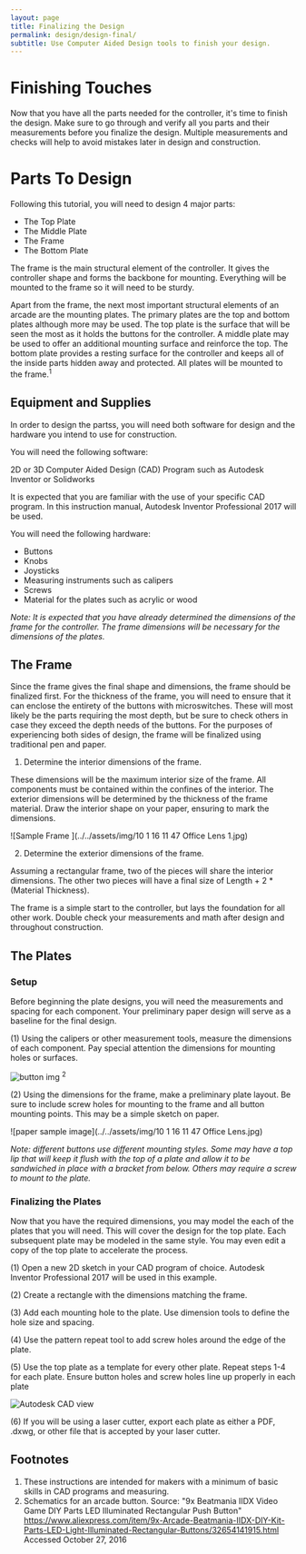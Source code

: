 ```yaml
---
layout: page
title: Finalizing the Design
permalink: design/design-final/
subtitle: Use Computer Aided Design tools to finish your design.
---
```


# Finishing Touches

Now that you have all the parts needed for the controller, it's time to finish the
design. Make sure to go through and verify all you parts and their measurements
before you finalize the design. Multiple measurements and checks will help to avoid
mistakes later in design and construction.

# Parts To Design

Following this tutorial, you will need to design 4 major parts:

-   The Top Plate
-   The Middle Plate
-   The Frame
-   The Bottom Plate

The frame is the main structural element of the controller. It gives the controller
shape and forms the backbone for mounting. Everything will be mounted to the frame
so it will need to be sturdy.

Apart from the frame, the next most important structural elements of an arcade are the mounting plates.
The primary plates are the top and bottom plates although more may be used.
The top plate is the surface that will be seen the most as it holds the buttons for the controller.
A middle plate may be used to offer an additional mounting surface and reinforce the top.
The bottom plate provides a resting surface for the controller and keeps all of the inside parts
hidden away and protected. All plates will be mounted to the frame.<sup>1</sup>

## Equipment and Supplies

In order to design the partss, you will need both software for design and the hardware you intend to use for construction.

You will need the following software:

2D or 3D Computer Aided Design  (CAD) Program such as Autodesk Inventor or Solidworks

It is expected that you are familiar with the use of your specific CAD program. In this instruction manual, Autodesk Inventor Professional 2017 will be used.

You will need the following hardware:

-   Buttons
-   Knobs
-   Joysticks
-   Measuring instruments such as calipers
-   Screws
-   Material for the plates such as acrylic or wood

<i>Note: It is expected that you have already determined the dimensions of the frame for the controller. The frame dimensions will be necessary for the dimensions of the plates.</i>

## The Frame

Since the frame gives the final shape and dimensions, the frame should be finalized
first. For the thickness of the frame, you will need to ensure that it can enclose
the entirety of the buttons with microswitches. These will most likely be the parts
requiring the most depth, but be sure to check others in case they exceed the depth
needs of the buttons. For the purposes of experiencing both sides of design, the
frame will be finalized using traditional pen and paper.

1.  Determine the interior dimensions of the frame.

  These dimensions will be the maximum interior size of the frame. All components
  must be contained within the confines of the interior. The exterior dimensions
  will be determined by the thickness of the frame material. Draw the interior shape
  on your paper, ensuring to mark the dimensions.

  ![Sample Frame ](../../assets/img/10 1 16 11 47 Office Lens 1.jpg)

2.  Determine the exterior dimensions of the frame.

  Assuming a rectangular frame, two of the pieces will share the interior dimensions.
  The other two pieces will have a final size of Length + 2 * (Material Thickness).

  The frame is a simple start to the controller, but lays the foundation for all other
  work. Double check your measurements and math after design and throughout construction.

## The Plates

### Setup

Before beginning the plate designs, you will need the measurements and spacing for each component. Your preliminary paper design will serve as a baseline for the final
design.

(1) Using the calipers or other measurement tools, measure the dimensions of each component. Pay special attention the dimensions for mounting holes or surfaces.

![button img](../../assets/img/button_schem.png) <sup>2</sup>

(2) Using the dimensions for the frame, make a preliminary plate layout. Be sure to include screw holes for mounting to the frame and all button mounting points. This may be a simple sketch on paper.

![paper sample image](../../assets/img/10 1 16 11 47 Office Lens.jpg)

<i>Note: different buttons use different mounting styles. Some may have a top lip that will keep it flush with the top of a plate and allow it to be sandwiched in place with a bracket from below. Others may require a screw to mount to the plate.</i>

### Finalizing the Plates

Now that you have the required dimensions, you may model the each of the plates that you will need. This will cover the design for the top plate. Each subsequent plate may be modeled in the same style. You may even edit a copy of the top plate to accelerate the process.

(1) Open a new 2D sketch in your CAD program of choice. Autodesk Inventor Professional 2017 will be used in this example.

(2) Create a rectangle with the dimensions matching the frame.

(3) Add each mounting hole to the plate. Use dimension tools to define the hole size and spacing.

(4) Use the pattern repeat tool to add screw holes around the edge of the plate.

(5) Use the top plate as a template for every other plate. Repeat steps 1-4 for each plate. Ensure button holes and screw holes line up properly in each plate

![Autodesk CAD view](../../assets/img/autodesk.png)

(6) If you will be using a laser cutter, export each plate as either a PDF, .dxwg, or other file that is accepted by your laser cutter.

## Footnotes
1.  These instructions are intended for makers with a minimum of basic skills in CAD programs and measuring.
2.  Schematics for an arcade button. Source: "9x Beatmania IIDX Video Game DIY Parts LED Illuminated Rectangular Push Button" https://www.aliexpress.com/item/9x-Arcade-Beatmania-IIDX-DIY-Kit-Parts-LED-Light-Illuminated-Rectangular-Buttons/32654141915.html Accessed October 27, 2016
